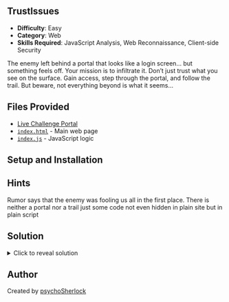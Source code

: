 <!-- filepath: /home/psychosherlock/Desktop/projects/labs/mcscCTF25/web/TrustIssues/README.md -->

## TrustIssues

- **Difficulty**: Easy
- **Category**: Web
- **Skills Required**: JavaScript Analysis, Web Reconnaissance, Client-side Security

The enemy left behind a portal that looks like a login screen… but something feels off. Your mission is to infiltrate it. Don’t just trust what you see on the surface. Gain access, step through the portal, and follow the trail. But beware, not everything beyond is what it seems…

## Files Provided

- [Live Challenge Portal](http://challenges.mcsc.space:9090/)
- [`index.html`](./index.html) - Main web page
- [`index.js`](./index.js) - JavaScript logic

## Setup and Installation

## Hints

Rumor says that the enemy was fooling us all in the first place. There is neither a portal nor a trail just some code not even hidden in plain site but in plain script

## Solution

<details>
<summary>Click to reveal solution</summary>

### Analysis Approach

1. Visit the challenge portal and inspect the login screen
2. Open the browser developer tools and review the JavaScript files
3. Find the hardcoded username and password in the client-side code
4. Log in using these credentials; you will be redirected to `/login`
5. The `/login` endpoint rick rolls you, but the flag is hidden in the JavaScript logs

### Step-by-Step Solution

#### Step 1: Access the Challenge

- Go to [http://challenges.mcsc.space:9090/](http://challenges.mcsc.space:9090/)
- Open browser developer tools (F12)

#### Step 2: Find Credentials

- Inspect `index.js` for hardcoded username and password
- Use these credentials to log in

#### Step 3: Find the Flag

- After login, you are redirected and rick rolled
- Check the JavaScript logs in the code:

```js
  // These logs might not be seen due to immediate redirect
  console.log("Extracting user metadata...");
  console.log("IP address logged: Tracking initiated");
  console.log("Breach pattern matches known enemy signature");
  console.log("Deploying countermeasures...");
  console.log("mcsc{s3cr3t_4rmY_r1ckr0ll3d}");
});
```

- The flag is: `mcsc{s3cr3t_4rmY_r1ckr0ll3d}`

</details>

## Author

Created by [psychoSherlock](https://github.com/psychoSherlock)
